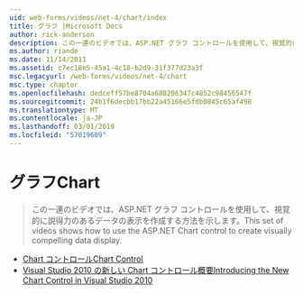 ```yaml
---
uid: web-forms/videos/net-4/chart/index
title: グラフ |Microsoft Docs
author: rick-anderson
description: この一連のビデオでは、ASP.NET グラフ コントロールを使用して、視覚的に説得力のあるデータの表示を作成する方法を示します。
ms.author: riande
ms.date: 11/14/2011
ms.assetid: c7ec18e5-45a1-4c18-b2d9-31f377d23a3f
msc.legacyurl: /web-forms/videos/net-4/chart
msc.type: chapter
ms.openlocfilehash: dedceff57be8704a688206347c4852c98456547f
ms.sourcegitcommit: 24b1f6decbb17bb22a45166e5fdb0845c65af498
ms.translationtype: MT
ms.contentlocale: ja-JP
ms.lasthandoff: 03/01/2019
ms.locfileid: "57019609"
---
```

<a name="chart"></a><span data-ttu-id="3a96d-103">グラフ</span><span class="sxs-lookup"><span data-stu-id="3a96d-103">Chart</span></span>
====================
> <span data-ttu-id="3a96d-104">この一連のビデオでは、ASP.NET グラフ コントロールを使用して、視覚的に説得力のあるデータの表示を作成する方法を示します。</span><span class="sxs-lookup"><span data-stu-id="3a96d-104">This set of videos shows how to use the ASP.NET Chart control to create visually compelling data display.</span></span>


- [<span data-ttu-id="3a96d-105">Chart コントロール</span><span class="sxs-lookup"><span data-stu-id="3a96d-105">Chart Control</span></span>](aspnet-4-quick-hit-chart-control.md)
- [<span data-ttu-id="3a96d-106">Visual Studio 2010 の新しい Chart コントロール概要</span><span class="sxs-lookup"><span data-stu-id="3a96d-106">Introducing the New Chart Control in Visual Studio 2010</span></span>](aspnet-4-how-do-i-introducing-the-new-chart-control-in-visual-studio-2010.md)
